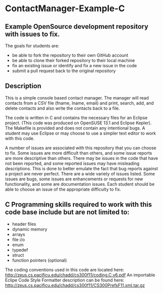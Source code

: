 ContactManager-Example-C
========================

Example OpenSource development repository with issues to fix.  
------------------------
The goals for students are:
* be able to fork the repository to their own GitHub account
* be able to clone their forked repository to their local machine
* fix an existing issue or identify and fix a new issue in the code
* submit a pull request back to the original repository


Description
------------------------
This is a simple console based contact manager.  The manager will read contacts from a CSV file (fname, lname, email) and print, search, add, and delete contacts and also write the contacts back to a file.

The code is written in C and contains the necessary files for an Eclipse project. (This code was produced on OpenSUSE 13.1 and Eclipse Kepler).  The Makefile is provided and does not contain any intentional bugs.  A student may use Eclipse or may choose to use a simpler text editor to work with this code.

A number of issues are associated with this repository that you can choose to fix.  Some issues are more difficult
than others, and some issue reports are more descriptive than others.  There may be issues in the code that have not been reported, and some reported issues may have misleading descriptions.  This is done to better emulate the fact that bug reports against a project are never perfect.  There are a wide variety of issues listed. Some issues are bugs, some issues are enhancements or requests for new functionality, and some are documentation issues.  Each student should be able to choose an issue of the appropriate difficulty to fix.
 

C Programming skills required to work with this code base include but are not limited to:
------------------------
* header files
* dynamic memory
* arrays
* file i/o
* enum
* typedef
* struct
* function pointers (optional)


The coding conventions used in this code are located here: http://zeus.cs.pacificu.edu/chadd/cs300f11/coding.C.v6.pdf
An importable Eclipe Code Style Formatter description can be found here: http://zeus.cs.pacificu.edu/chadd/cs300f11/CS300PrefsF11.xml.tar.gz
